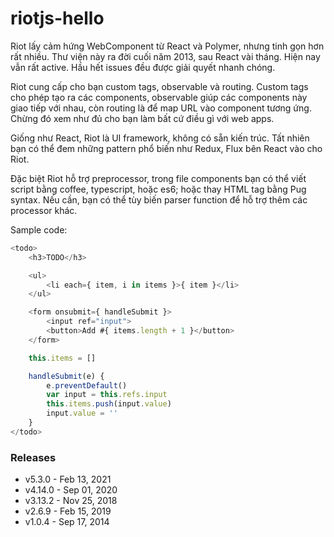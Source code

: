 # riotjs-hello

Riot lấy cảm hứng WebComponent từ React và Polymer, nhưng tinh gọn hơn rất nhiều. Thư viện này ra đời cuối năm 2013, sau React vài tháng. Hiện nay vẫn rất active. Hầu hết issues đều được giải quyết nhanh chóng.

Riot cung cấp cho bạn custom tags, observable và routing. Custom tags cho phép tạo ra các components, observable giúp các components này giao tiếp với nhau, còn routing là để map URL vào component tương ứng. Chừng đó xem như đủ cho bạn làm bất cứ điều gì với web apps.

Giống như React, Riot là UI framework, không có sẵn kiến trúc. Tất nhiên bạn có thể đem những pattern phổ biến như Redux, Flux bên React vào cho Riot.

Đặc biệt Riot hỗ trợ preprocessor, trong file components bạn có thể viết script bằng coffee, typescript, hoặc es6; hoặc thay HTML tag bằng Pug syntax. Nếu cần, bạn có thể tùy biến parser function để hỗ trợ thêm các processor khác.

Sample code:
```js
<todo>
	<h3>TODO</h3>

	<ul>
		<li each={ item, i in items }>{ item }</li>
	</ul>

	<form onsubmit={ handleSubmit }>
		<input ref="input">
		<button>Add #{ items.length + 1 }</button>
	</form>

	this.items = []

	handleSubmit(e) {
		e.preventDefault()
		var input = this.refs.input
		this.items.push(input.value)
		input.value = ''
	}
</todo>
```

### Releases
- v5.3.0  - Feb 13, 2021
- v4.14.0 - Sep 01, 2020
- v3.13.2 - Nov 25, 2018
- v2.6.9  - Feb 15, 2019
- v1.0.4  - Sep 17, 2014